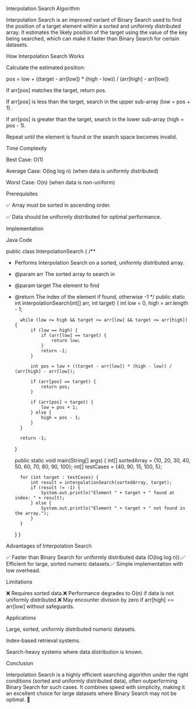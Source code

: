 Interpolation Search Algorithm

Interpolation Search is an improved variant of Binary Search used to find the position of a target element within a
sorted and uniformly distributed array. It estimates the likely position of the target using the value of the key being
searched, which can make it faster than Binary Search for certain datasets.

How Interpolation Search Works

Calculate the estimated position:

pos = low + ((target - arr[low]) * (high - low)) / (arr[high] - arr[low])

If arr[pos] matches the target, return pos.

If arr[pos] is less than the target, search in the upper sub-array (low = pos + 1).

If arr[pos] is greater than the target, search in the lower sub-array (high = pos - 1).

Repeat until the element is found or the search space becomes invalid.

Time Complexity

Best Case: O(1)

Average Case: O(log log n) (when data is uniformly distributed)

Worst Case: O(n) (when data is non-uniform)

Prerequisites

✅ Array must be sorted in ascending order.

✅ Data should be uniformly distributed for optimal performance.

Implementation

Java Code

public class InterpolationSearch {
/**

* Performs Interpolation Search on a sorted, uniformly distributed array.
* @param arr The sorted array to search in
* @param target The element to find
* @return The index of the element if found, otherwise -1
  */
  public static int interpolationSearch(int[] arr, int target) {
  int low = 0, high = arr.length - 1;

        while (low <= high && target >= arr[low] && target <= arr[high]) {
            if (low == high) {
                if (arr[low] == target) {
                    return low;
                }
                return -1;
            }

            int pos = low + ((target - arr[low]) * (high - low)) / (arr[high] - arr[low]);

            if (arr[pos] == target) {
                return pos;
            }

            if (arr[pos] < target) {
                low = pos + 1;
            } else {
                high = pos - 1;
            }
        }

        return -1;
  }

  public static void main(String[] args) {
  int[] sortedArray = {10, 20, 30, 40, 50, 60, 70, 80, 90, 100};
  int[] testCases = {40, 90, 15, 100, 5};

        for (int target : testCases) {
            int result = interpolationSearch(sortedArray, target);
            if (result != -1) {
                System.out.println("Element " + target + " found at index: " + result);
            } else {
                System.out.println("Element " + target + " not found in the array.");
            }
        }
  }
  }

Advantages of Interpolation Search

✅ Faster than Binary Search for uniformly distributed data (O(log log n)).✅ Efficient for large, sorted numeric
datasets.✅ Simple implementation with low overhead.

Limitations

❌ Requires sorted data.❌ Performance degrades to O(n) if data is not uniformly distributed.❌ May encounter division by
zero if arr[high] == arr[low] without safeguards.

Applications

Large, sorted, uniformly distributed numeric datasets.

Index-based retrieval systems.

Search-heavy systems where data distribution is known.

Conclusion

Interpolation Search is a highly efficient searching algorithm under the right conditions (sorted and uniformly
distributed data), often outperforming Binary Search for such cases. It combines speed with simplicity, making it an
excellent choice for large datasets where Binary Search may not be optimal. 🚀